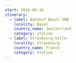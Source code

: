 ```yaml
---
start: 2016-09-16
itinerary:
  - label: Bahnhof Basel SBB
    locality: Basel
    country_name: Switzerland
    category: station
  - label: Strasbourg-Ville
    locality: Strasbourg
    country_name: France
    category: station
---
```

